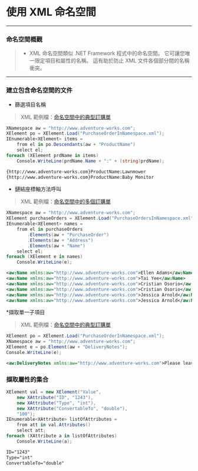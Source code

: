 ﻿# 使用 XML 命名空間
----
### 命名空間概觀
>* XML 命名空間類似 .NET Framework 程式中的命名空間。 它可讓您唯一限定項目和屬性的名稱。 這有助於防止 XML 文件各個部分間的名稱衝突。
----
### 建立包含命名空間的文件

* 篩選項目名稱
>XML 範例檔：[命名空間中的典型訂購單](../XMLSample/PurchaseOrderInNamespace.xml)
```csharp
XNamespace aw = "http://www.adventure-works.com";  XElement po = XElement.Load("PurchaseOrderInNamespace.xml");  IEnumerable<XElement> items =      from el in po.Descendants(aw + "ProductName")      select el;  foreach (XElement prdName in items)      Console.WriteLine(prdName.Name + ":" + (string)prdName); 
```
```txt
{http://www.adventure-works.com}ProductName:Lawnmower  {http://www.adventure-works.com}ProductName:Baby Monitor  
```
* 鏈結座標軸方法呼叫
> XML 範例檔：[命名空間中的多個訂購單](../XMLSample/PurchaseOrdersInNamespace.xml)
```csharp
XNamespace aw = "http://www.adventure-works.com";  XElement purchaseOrders = XElement.Load("PurchaseOrdersInNamespace.xml");  IEnumerable<XElement> names =      from el in purchaseOrders          .Elements(aw + "PurchaseOrder")          .Elements(aw + "Address")          .Elements(aw + "Name")      select el;  foreach (XElement e in names)      Console.WriteLine(e);  
```
```xml
<aw:Name xmlns:aw="http://www.adventure-works.com">Ellen Adams</aw:Name>  <aw:Name xmlns:aw="http://www.adventure-works.com">Tai Yee</aw:Name>  <aw:Name xmlns:aw="http://www.adventure-works.com">Cristian Osorio</aw:Name>  <aw:Name xmlns:aw="http://www.adventure-works.com">Cristian Osorio</aw:Name>  <aw:Name xmlns:aw="http://www.adventure-works.com">Jessica Arnold</aw:Name>  <aw:Name xmlns:aw="http://www.adventure-works.com">Jessica Arnold</aw:Name> 
```
*擷取單一子項目 
>XML 範例檔：[命名空間中的典型訂購單](../XMLSample/PurchaseOrderInNamespace.xml)
```csharp
XElement po = XElement.Load("PurchaseOrderInNamespace.xml");  XNamespace aw = "http://www.adventure-works.com";  XElement e = po.Element(aw + "DeliveryNotes");  Console.WriteLine(e);  
```
```xml
<aw:DeliveryNotes xmlns:aw="http://www.adventure-works.com">Please leave packages in shed by driveway.</aw:DeliveryNotes>
```
### 擷取屬性的集合
```csharp
XElement val = new XElement("Value",      new XAttribute("ID", "1243"),      new XAttribute("Type", "int"),      new XAttribute("ConvertableTo", "double"),      "100");  IEnumerable<XAttribute> listOfAttributes =      from att in val.Attributes()      select att;  foreach (XAttribute a in listOfAttributes)      Console.WriteLine(a);  
```
```txt
ID="1243"  Type="int"  ConvertableTo="double"  
```